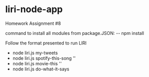 # liri-node-app
Homework Assignment #8

command to install all modules from package.JSON:
-- npm install


Follow the format presented to run LIRI

* node liri.js my-tweets
* node liri.js spotify-this-song '<song name here>'
* node liri.js movie-this '<movie name here>'
* node liri.js do-what-it-says 